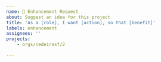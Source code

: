 ```yaml
---
name: 🚀 Enhancement Request
about: Suggest an idea for this project
title: 'As a [role], I want [action], so that [benefit]'
labels: enhancement
assignees: ''
projects:
    - orgs/cedeirasf/2

---
```



